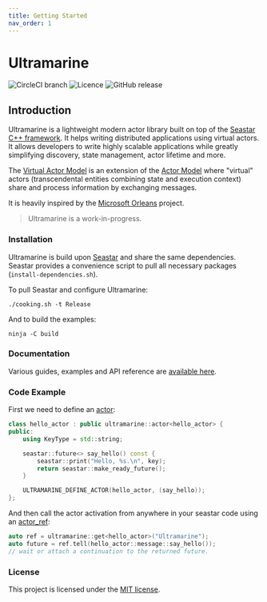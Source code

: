```yaml
---
title: Getting Started
nav_order: 1
---
```


# Ultramarine

![CircleCI branch](https://img.shields.io/circleci/project/github/HippoBaro/ultramarine/master.svg?color=%23120a8f&style=for-the-badge)
![Licence](https://img.shields.io/github/license/HippoBaro/ultramarine.svg?color=%23120a8f&style=for-the-badge)
![GitHub release](https://img.shields.io/github/release/HippoBaro/ultramarine.svg?color=%23120a8f&style=for-the-badge)

## Introduction

Ultramarine is a lightweight modern actor library built on top of the [Seastar C++ framework](https://github.com/scylladb/seastar). It helps writing distributed applications using virtual actors. It allows developers to write highly scalable applications while greatly simplifying discovery, state management, actor lifetime and more.

The [Virtual Actor Model](http://research.microsoft.com/apps/pubs/default.aspx?id=210931) is an extension of the [Actor Model](https://en.wikipedia.org/wiki/Actor_model) where "virtual" actors (transcendental entities combining state and execution context) share and process information by exchanging messages. 

It is heavily inspired by the [Microsoft Orleans](https://dotnet.github.io/orleans/Documentation/index.html) project.

> Ultramarine is a work-in-progress.

### Installation

Ultramarine is build upon [Seastar](https://github.com/scylladb/seastar) and share the same dependencies. Seastar provides a convenience script to pull all necessary packages (`install-dependencies.sh`).

To pull Seastar and configure Ultramarine:

```
./cooking.sh -t Release
```

And to build the examples:

```
ninja -C build
```

### Documentation

Various guides, examples and API reference are [available here](https://hippobaro.github.io/ultramarine/).

### Code Example

First we need to define an [actor](api/doc_ultramarine__actor.md#standardese-ultramarine__actor):

```cpp
class hello_actor : public ultramarine::actor<hello_actor> {
public:
    using KeyType = std::string;

    seastar::future<> say_hello() const {
        seastar::print("Hello, %s.\n", key);
        return seastar::make_ready_future();
    }

    ULTRAMARINE_DEFINE_ACTOR(hello_actor, (say_hello));
};
```

And then call the actor activation from anywhere in your seastar code using an [actor_ref](api/doc_ultramarine__actor_ref.md#standardese-ultramarine__actor_ref-Actor-):

```cpp
auto ref = ultramarine::get<hello_actor>("Ultramarine");
auto future = ref.tell(hello_actor::message::say_hello());
// wait or attach a continuation to the returned future.
```

### License

This project is licensed under the [MIT license](https://github.com/HippoBaro/ultramarine/blob/master/LICENSE).


